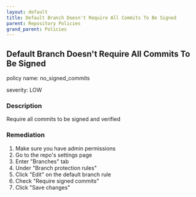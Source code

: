 ```yaml
---
layout: default
title: Default Branch Doesn't Require All Commits To Be Signed
parent: Repository Policies
grand_parent: Policies
---
```



## Default Branch Doesn't Require All Commits To Be Signed
policy name: no_signed_commits

severity: LOW

### Description
Require all commits to be signed and verified


### Remediation
1. Make sure you have admin permissions
2. Go to the repo's settings page
3. Enter "Branches" tab
4. Under "Branch protection rules"
5. Click "Edit" on the default branch rule
6. Check "Require signed commits"
7. Click "Save changes"



